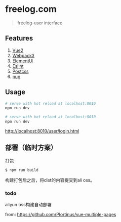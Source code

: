 # freelog.com

> freelog-user interface

## Features

1. [Vue2](https://github.com/vuejs/vue)
2. [Webpack3](https://github.com/webpack/webpack)
3. [ElementUI](https://github.com/ElemeFE/element)
4. [Eslint](https://github.com/eslint/eslint)
5. [Postcss](https://github.com/postcss/postcss)
6. [pug](https://github.com/pugjs/pug)

## Usage

``` bash
# serve with hot reload at localhost:8010
npm run dev
```

``` bash
# serve with hot reload at localhost:8010
npm run dev
```


[http://localhost:8010/user/login.html](http://localhost:8010/user/login.html)

## 部署（临时方案）

打包

```sh
$ npm run build
```

构建打包后之后，将dist的内容提交到ali oss。


### todo

aliyun oss构建自动部署


from:
https://github.com/Plortinus/vue-multiple-pages



